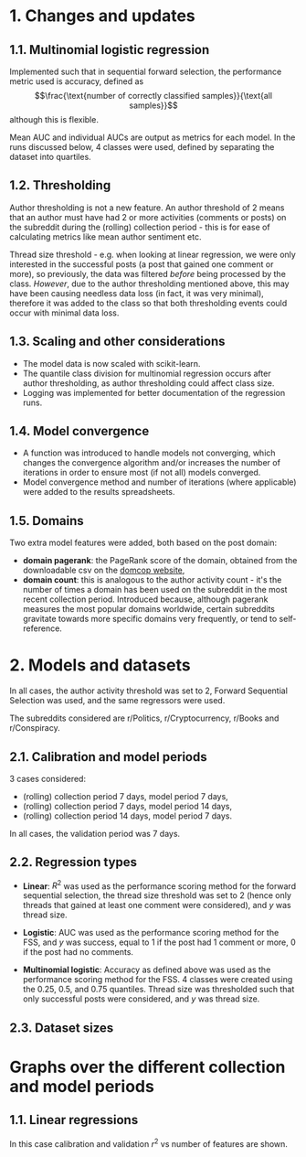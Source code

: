 # 1. Changes and updates

## 1.1. Multinomial logistic regression

Implemented such that in sequential forward selection, the performance metric used is accuracy, defined as
$$\frac{\text{number of correctly classified samples}}{\text{all samples}}$$
although this is flexible.


Mean AUC and individual AUCs are output as metrics for each model. In the runs discussed below, 4 classes were used, defined by separating the dataset into quartiles.

## 1.2. Thresholding

Author thresholding is not a new feature. An author threshold of 2 means that an author must have had 2 or more activities (comments or posts) on the subreddit during the (rolling) collection period - this is for ease of calculating metrics like mean author sentiment etc.


Thread size threshold - e.g. when looking at linear regression, we were only interested in the successful posts (a post that gained one comment or more), so previously, the data was filtered _before_ being processed by the class. _However_, due to the author thresholding mentioned above, this may have been causing needless data loss (in fact, it was very minimal), therefore it was added to the class so that both thresholding events could occur with minimal data loss.


## 1.3. Scaling and other considerations

- The model data is now scaled with scikit-learn.
- The quantile class division for multinomial regression occurs after author thresholding, as author thresholding could affect class size.
- Logging was implemented for better documentation of the regression runs.

## 1.4. Model convergence

- A function was introduced to handle models not converging, which changes the convergence algorithm and/or increases the number of iterations in order to ensure most (if not all) models converged.
- Model convergence method and number of iterations (where applicable) were added to the results spreadsheets.

## 1.5. Domains

Two extra model features were added, both based on the post domain:
- **domain pagerank**: the PageRank score of the domain, obtained from the downloadable csv on the [domcop website](https://www.domcop.com/top-10-million-websites),
- **domain count**: this is analogous to the author activity count - it's the number of times a domain has been used on the subreddit in the most recent collection period. Introduced because, although pagerank measures the most popular domains worldwide, certain subreddits gravitate towards more specific domains very frequently, or tend to self-reference.


# 2. Models and datasets

In all cases, the author activity threshold was set to 2, Forward Sequential Selection was used, and the same regressors were used.


The subreddits considered are r/Politics, r/Cryptocurrency, r/Books and r/Conspiracy.

## 2.1. Calibration and model periods
3 cases considered:
- (rolling) collection period 7 days, model period 7 days,
- (rolling) collection period 7 days, model period 14 days,
- (rolling) collection period 14 days, model period 7 days.

In all cases, the validation period was 7 days.

## 2.2. Regression types

- **Linear**: $R^2$ was used as the performance scoring method for the forward sequential selection, the thread size threshold was set to 2 (hence only threads that gained at least one comment were considered), and $y$ was thread size.

- **Logistic**: AUC was used as the performance scoring method for the FSS, and $y$ was success, equal to 1 if the post had 1 comment or more, 0 if the post had no comments.

- **Multinomial logistic**: Accuracy as defined above was used as the performance scoring method for the FSS. 4 classes were created using the 0.25, 0.5, and 0.75 quantiles. Thread size was thresholded such that only successful posts were considered, and $y$ was thread size.

## 2.3. Dataset sizes

# Graphs over the different collection and model periods
## 1.1. Linear regressions

In this case calibration and validation $r^2$ vs number of features are shown.